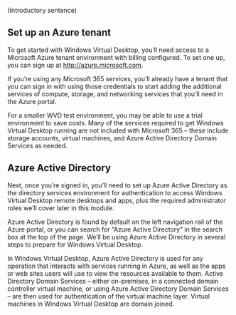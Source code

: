 (Introductory sentence)

## Set up an Azure tenant 
To get started with Windows Virtual Desktop, you’ll need access to a Microsoft Azure tenant environment with billing configured. To set one up, you can sign up at http://azure.microsoft.com.  

If you’re using any Microsoft 365 services, you’ll already have a tenant that you can sign in with using those credentials to start adding the additional services of compute, storage, and networking services that you’ll need in the Azure portal. 

For a smaller WVD test environment, you may be able to use a trial environment to save costs. Many of the services required to get Windows Virtual Desktop running are not included with Microsoft 365 – these include storage accounts, virtual machines, and Azure Active Directory Domain Services as needed.  

## Azure Active Directory 
Next, once you’re signed in, you’ll need to set up Azure Active Directory as the directory services environment for authentication to access Windows Virtual Desktop remote desktops and apps, plus the required administrator roles we’ll cover later in this module. 

Azure Active Directory is found by default on the left navigation rail of the Azure portal, or you can search for “Azure Active Directory” in the search box at the top of the page. We’ll be using Azure Active Directory in several steps to prepare for Windows Virtual Desktop. 

In Windows Virtual Desktop, Azure Active Directory is used for any operation that interacts with services running in Azure, as well as the apps or web sites users will use to view the resources available to them. Active Directory Domain Services – either on-premises, in a connected domain controller virtual machine, or using Azure Active Directory Domain Services – are then used for authentication of the virtual machine layer. Virtual machines in Windows Virtual Desktop are domain joined. 
